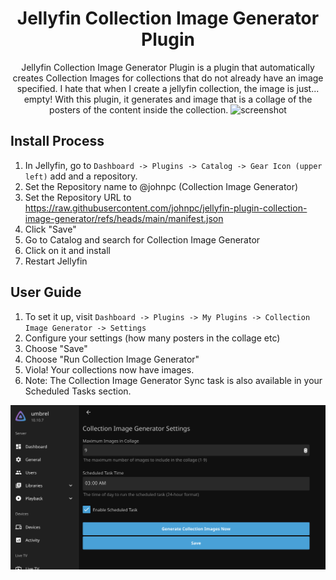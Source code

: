 <h1 align="center">Jellyfin Collection Image Generator Plugin</h1>

<p align="center">
Jellyfin Collection Image Generator Plugin is a plugin that automatically creates Collection Images for collections that do not already have an image specified. I hate that when I create a jellyfin collection, the image is just... empty! With this plugin, it generates and image that is a collage of the posters of the content inside the collection.

<img src="https://github.com/user-attachments/assets/6c2a7323-8f4b-4f1a-be6e-555b8b44b2d1" width="200" title="screenshot" alt="screenshot"/>

</p>

## Install Process

1. In Jellyfin, go to `Dashboard -> Plugins -> Catalog -> Gear Icon (upper left)` add and a repository.
1. Set the Repository name to @johnpc (Collection Image Generator)
1. Set the Repository URL to https://raw.githubusercontent.com/johnpc/jellyfin-plugin-collection-image-generator/refs/heads/main/manifest.json
1. Click "Save"
1. Go to Catalog and search for Collection Image Generator
1. Click on it and install
1. Restart Jellyfin

## User Guide

1. To set it up, visit `Dashboard -> Plugins -> My Plugins -> Collection Image Generator -> Settings`
1. Configure your settings (how many posters in the collage etc)
1. Choose "Save"
1. Choose "Run Collection Image Generator"
1. Viola! Your collections now have images.
1. Note: The Collection Image Generator Sync task is also available in your Scheduled Tasks section.

![](examples/configPage.png)
